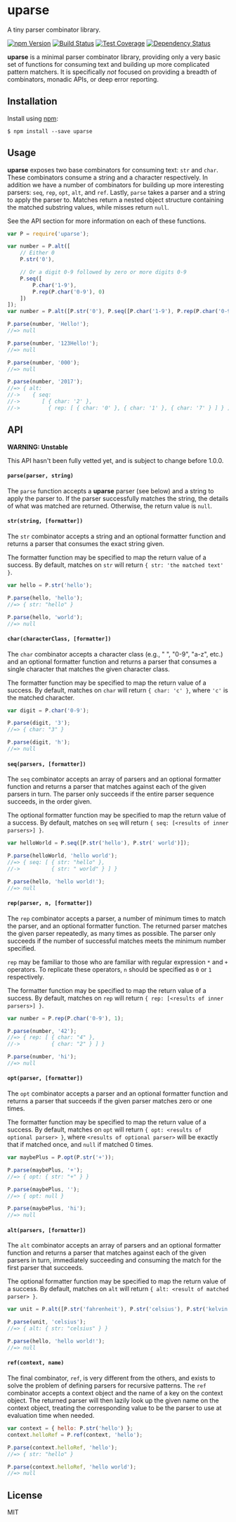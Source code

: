 # uparse

A tiny parser combinator library.

[![npm Version][npm-badge]][npm]
[![Build Status][build-badge]][build-status]
[![Test Coverage][coverage-badge]][coverage-result]
[![Dependency Status][dep-badge]][dep-status]

__uparse__ is a minimal parser combinator library, providing only a very basic
set of functions for consuming text and building up more complicated pattern
matchers. It is specifically _not_ focused on providing a breadth of
combinators, monadic APIs, or deep error reporting.

## Installation

Install using [npm][]:

    $ npm install --save uparse

## Usage

__uparse__ exposes two base combinators for consuming text: `str` and `char`.
These combinators consume a string and a character respectively. In addition we
have a number of combinators for building up more interesting parsers: `seq`,
`rep`, `opt`, `alt`, and `ref`. Lastly, `parse` takes a parser and a string to
apply the parser to. Matches return a nested object structure containing the
matched substring values, while misses return `null`.

See the API section for more information on each of these functions.

```js
var P = require('uparse');

var number = P.alt([
    // Either 0
    P.str('0'),

    // Or a digit 0-9 followed by zero or more digits 0-9
    P.seq([
        P.char('1-9'),
        P.rep(P.char('0-9'), 0)
    ])
]);
var number = P.alt([P.str('0'), P.seq([P.char('1-9'), P.rep(P.char('0-9'), 0)])]);

P.parse(number, 'Hello!');
//=> null

P.parse(number, '123Hello!');
//=> null

P.parse(number, '000');
//=> null

P.parse(number, '2017');
//=> { alt:
//->    { seq:
//->       [ { char: '2' },
//->         { rep: [ { char: '0' }, { char: '1' }, { char: '7' } ] } ] } }
```

## API

__WARNING: Unstable__

This API hasn't been fully vetted yet, and is subject to change before 1.0.0.

#### `parse(parser, string)`

The `parse` function accepts a __uparse__ parser (see below) and a string to
apply the parser to. If the parser successfully matches the string, the details
of what was matched are returned. Otherwise, the return value is `null`.

#### `str(string, [formatter])`

The `str` combinator accepts a string and an optional formatter function and
returns a parser that consumes the exact string given.

The formatter function may be specified to map the return value of a success.
By default, matches on `str` will return `{ str: 'the matched text' }`.

```js
var hello = P.str('hello');

P.parse(hello, 'hello');
//=> { str: "hello" }

P.parse(hello, 'world');
//=> null
```

#### `char(characterClass, [formatter])`

The `char` combinator accepts a character class (e.g., " ", "0-9", "a-z", etc.)
and an optional formatter function and returns a parser that consumes a single
character that matches the given character class.

The formatter function may be specified to map the return value of a success.
By default, matches on `char` will return `{ char: 'c' }`, where `'c'` is the
matched character.

```js
var digit = P.char('0-9');

P.parse(digit, '3');
//=> { char: "3" }

P.parse(digit, 'h');
//=> null
```

#### `seq(parsers, [formatter])`

The `seq` combinator accepts an array of parsers and an optional formatter
function and returns a parser that matches against each of the given parsers in
turn. The parser only succeeds if the entire parser sequence succeeds, in the
order given.

The optional formatter function may be specified to map the return value of a
success. By default, matches on `seq` will return
`{ seq: [<results of inner parsers>] }`.

```js
var helloWorld = P.seq([P.str('hello'), P.str(' world')]);

P.parse(helloWorld, 'hello world');
//=> { seq: [ { str: "hello" },
//->          { str: " world" } ] }

P.parse(hello, 'hello world!');
//=> null
```

#### `rep(parser, n, [formatter])`

The `rep` combinator accepts a parser, a number of minimum times to match the
parser, and an optional formatter function. The returned parser matches the
given parser repeatedly, as many times as possible. The parser only succeeds if
the number of successful matches meets the minimum number specified.

`rep` may be familiar to those who are familiar with regular expression `*` and
`+` operators. To replicate these operators, `n` should be specified as `0` or
`1` respectively.

The formatter function may be specified to map the return value of a success.
By default, matches on `rep` will return
`{ rep: [<results of inner parsers>] }`.

```js
var number = P.rep(P.char('0-9'), 1);

P.parse(number, '42');
//=> { rep: [ { char: "4" },
//->          { char: "2" } ] }

P.parse(number, 'hi');
//=> null
```

#### `opt(parser, [formatter])`

The `opt` combinator accepts a parser and an optional formatter function and
returns a parser that succeeds if the given parser matches zero or one times.

The formatter function may be specified to map the return value of a success.
By default, matches on `opt` will return
`{ opt: <results of optional parser> }`, where `<results of optional parser>`
will be exactly that if matched once, and `null` if matched 0 times.

```js
var maybePlus = P.opt(P.str('+'));

P.parse(maybePlus, '+');
//=> { opt: { str: "+" } }

P.parse(maybePlus, '');
//=> { opt: null }

P.parse(maybePlus, 'hi');
//=> null
```

#### `alt(parsers, [formatter])`

The `alt` combinator accepts an array of parsers and an optional formatter
function and returns a parser that matches against each of the given parsers in
turn, immediately succeeding and consuming the match for the first parser that
succeeds.

The optional formatter function may be specified to map the return value of a
success. By default, matches on `alt` will return
`{ alt: <result of matched parser> }`.

```js
var unit = P.alt([P.str('fahrenheit'), P.str('celsius'), P.str('kelvin')]);

P.parse(unit, 'celsius');
//=> { alt: { str: "celsius" } }

P.parse(hello, 'hello world!');
//=> null
```

#### `ref(context, name)`

The final combinator, `ref`, is very different from the others, and exists to
solve the problem of defining parsers for recursive patterns.  The `ref`
combinator accepts a context object and the name of a key on the context
object. The returned parser will then lazily look up the given name on the
context object, treating the corresponding value to be the parser to use at
evaluation time when needed.

```js
var context = { hello: P.str('hello') };
context.helloRef = P.ref(context, 'hello');

P.parse(context.helloRef, 'hello');
//=> { str: "hello" }

P.parse(context.helloRef, 'hello world');
//=> null
```

## License

MIT

[build-badge]: https://img.shields.io/travis/jimf/uparse/master.svg
[build-status]: https://travis-ci.org/jimf/uparse
[npm-badge]: https://img.shields.io/npm/v/uparse.svg
[npm]: https://www.npmjs.org/package/uparse
[coverage-badge]: https://img.shields.io/coveralls/jimf/uparse.svg
[coverage-result]: https://coveralls.io/r/jimf/uparse
[dep-badge]: https://img.shields.io/david/jimf/uparse.svg
[dep-status]: https://david-dm.org/jimf/uparse
